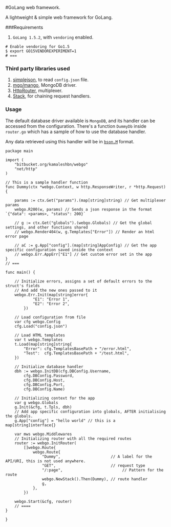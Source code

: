 #GoLang web framework.

A lightweight & simple web framework for GoLang.

###Requirements

1. `GoLang 1.5.2`, with `vendoring` enabled.

``` 
# Enable vendoring for Go1.5
$ export GO15VENDOREXPERIMENT=1
# ===
```

### Third party libraries used

1. [simplejson](github.com/bitly/go-simplejson), to read `config.json` file.
2. [mgo/mango](http://gopkg.in/mgo.v2), MongoDB driver.
3. [HttpRouter](github.com/julienschmidt/httprouter), multiplexer.
4. [Stack](https://github.com/alexedwards/stack), for chaining request handlers.


### Usage

The default database driver available is `MongoDB`, and its handler can be accessed from
the configuration. There's a function `DummyDb` inside `router.go` which has a sample of how to 
use the database handler.

Any data retrieved using this handler will be in [`bson.M`](https://godoc.org/labix.org/v2/mgo/bson#M) format.

```
package main

import (
	"bitbucket.org/kamaleshbn/webgo"
	"net/http"
)

// This is a sample handler function
func Dummy(ctx *webgo.Context, w http.ResponseWriter, r *http.Request) {
	
	params := ctx.Get("params").(map[string]string) // Get multiplexer params
	webgo.R200(w, params) // Sends a json response in the format `{"data": <params>, "status": 200}`

	// g := ctx.Get("globals").(webgo.Globals) // Get the global settings, and other functions shared
	// webgo.Render404(w, g.Templates["Error"]) // Render an html error page

	// aC := g.App["config"].(map[string]AppConfig) // Get the app specific configuration saved inside the context
	// webgo.Err.AppErr["E1"] // Get custom error set in the app
}
// ===

func main() {

	// Initialize errors, assigns a set of default errors to the struct's fields
	// And add the new ones passed to it
	webgo.Err.Init(map[string]error{
			"E1": "Error 1",
			"E2": "Error 2",
		})

	// Load configuration from file
	var cfg webgo.Config
	cfg.Load("config.json")

	// Load HTML templates
	var t webgo.Templates
	t.Load(map[string]string{
		"Error": cfg.TemplatesBasePath + "/error.html",
		"Test":  cfg.TemplatesBasePath + "/test.html",
	})

	// Initialize database handler
	dbh := webgo.InitDB(cfg.DBConfig.Username,
		cfg.DBConfig.Password,
		cfg.DBConfig.Host,
		cfg.DBConfig.Port,
		cfg.DBConfig.Name)

	// Initializing context for the app
	var g webgo.Globals
	g.Init(&cfg, t.Tpls, dbh)
	// Add app specific configuration into globals, AFTER initialising the globals.
	g.App["config"] = "hello world" // this is a map[string]interface{}

	var mws webgo.Middlewares
	// Initializing router with all the required routes
	router := webgo.InitRouter(
		[]webgo.Route{
			webgo.Route{
				"Dummy",                      // A label for the API/URI, this is not used anywhere.
				"GET",                        // request type
				"/:page",                          // Pattern for the route
				webgo.NewStack().Then(Dummy), // route handler
				g,
			},
		})

	webgo.Start(&cfg, router)
	// ====
}

}

```